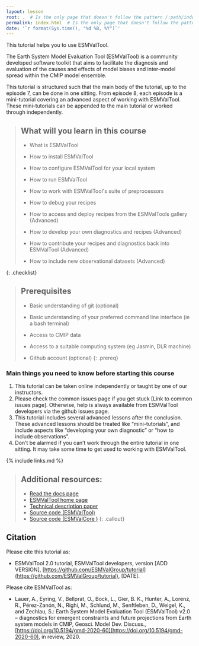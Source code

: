 ```yaml
---
layout: lesson
root: .  # Is the only page that doesn't follow the pattern /:path/index.html
permalink: index.html  # Is the only page that doesn't follow the pattern /:path/index.html
date: '`r format(Sys.time(), "%d %B, %Y")`'
---
```


This tutorial helps you to use ESMValTool.  

The Earth System Model Evaluation Tool (ESMValTool) is a community developed software toolkit that aims to facilitate
the diagnosis and evaluation of the causes and effects of model biases and inter-model spread within the CMIP model
ensemble.


This tutorial is structured such that the main body of the tutorial, up to the episode 7, can be done in one sitting.
From episode 8, each episode is a mini-tutorial covering an advanced aspect of working with ESMValTool.
These mini-tutorials can be appended to the main tutorial or worked through independently.

> ## What will you learn in this course
>
>   - What is ESMValTool
>
>   - How to install ESMValTool
>   - How to configure ESMValTool for your local system
>   - How to run ESMValTool
>   - How to work with ESMValTool's suite of preprocessors
>   - How to debug your recipes
>   - How to access and deploy recipes from the ESMValTools gallery (Advanced)
>   - How to develop your own diagnostics and recipes (Advanced)
>   - How to contribute your recipes and diagnostics back into ESMValTool (Advanced)
>   - How to include new observational datasets (Advanced)
>
{: .checklist}

> ## Prerequisites
>
> - Basic understanding of git (optional)
>
> - Basic understanding of your preferred command line interface (ie a bash terminal)
>
> - Access to CMIP data
>
> - Access to a suitable computing system (eg Jasmin, DLR machine)
>
> - Github account (optional)
{: .prereq}


### Main things you need to know before starting this course

1. This tutorial can be taken online independently or taught by one of our instructors.
2. Please check the common issues page if you get stuck [Link to common issues page]. Otherwise, help is always available from ESMValTool developers via the github issues page.  
3. This tutorial includes several advanced lessons after the conclusion. These advanced lessons should be treated like “mini-tutorials”, and include aspects like “developing your own diagnostic” or “how to include observations”.
4. Don’t be alarmed if you can’t work through the entire tutorial in one sitting. It may take some time to get used to working with ESMValTool.


{% include links.md %}


> ## Additional resources: 
> - [Read the docs page](https://esmvaltool.readthedocs.io/)
> - [ESMValTool home page](https://www.esmvaltool.org/)
> - [Technical description paper](https://doi.org/10.5194/gmd-13-1179-2020)
> - [Source code (ESMValTool)](https://github.com/ESMValGroup/ESMValTool)
> - [Source code (ESMValCore )](https://github.com/ESMValGroup/ESMValCore)
{: .callout}

## Citation

Please cite this tutorial as:

- ESMValTool 2.0 tutorial, ESMValTool developers, version [ADD VERSION], 
  [https://github.com/ESMValGroup/tutorial](https://github.com/ESMValGroup/tutorial), 
  [DATE]. 

Please cite ESMValTool as:

- Lauer, A., Eyring, V., Bellprat, O., Bock, L., Gier, B. K., Hunter, A., 
  Lorenz, R., Pérez-Zanón, N., Righi, M., Schlund, M., Senftleben, D., 
  Weigel, K., and Zechlau, S.: 
  Earth System Model Evaluation Tool (ESMValTool) v2.0 – diagnostics for 
  emergent constraints and future projections from Earth system models in CMIP, 
  Geosci. Model Dev. Discuss., 
  [https://doi.org/10.5194/gmd-2020-60](https://doi.org/10.5194/gmd-2020-60), 
  in review, 2020.

